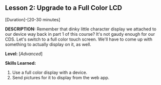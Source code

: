 ## Lesson 2: Upgrade to a Full Color LCD
[Duration]-[20-30 minutes]

**DESCRIPTION:** Remember that dinky little character display we
attached to our device way back in part 1 of this course? It's not gaudy
enough for our CDS. Let's switch to a full color touch screen. We'll
have to come up with something to actually display on it, as well.

**Level:** [*Advanced*]

**Skills Learned:**
1. Use a full color display with a device.
2. Send pictures for it to display from the web app.
